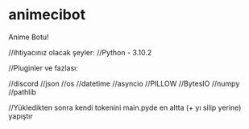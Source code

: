 # animecibot
Anime Botu!

//ihtiyacınız olacak şeyler:
//Python - 3.10.2

//Pluginler ve fazlası:

//discord
//json
//os
//datetime
//asyncio
//PILLOW
//BytesIO
//numpy
//pathlib

//Yükledikten sonra kendi tokenini main.pyde en altta (+ yı silip yerine) yapıştır
